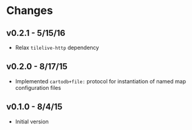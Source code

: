 # Changes

## v0.2.1 - 5/15/16

* Relax `tilelive-http` dependency

## v0.2.0 - 8/17/15

* Implemented `cartodb+file:` protocol for instantiation of named map
  configuration files

## v0.1.0 - 8/4/15

* Initial version
